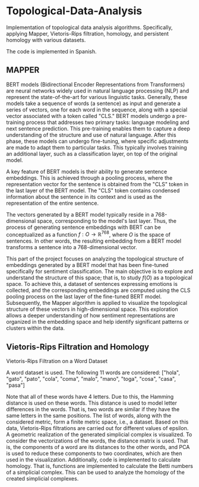 # Topological-Data-Analysis
Implementation of topological data analysis algorithms. Specifically, applying Mapper, Vietoris-Rips filtration, homology, and persistent homology with various datasets.

The code is implemented in Spanish.

## MAPPER


BERT models (Bidirectional Encoder Representations from Transformers) are neural networks widely used in natural language processing (NLP) and represent the state-of-the-art for various linguistic tasks. Generally, these models take a sequence of words (a sentence) as input and generate a series of vectors, one for each word in the sequence, along with a special vector associated with a token called "CLS."
BERT models undergo a pre-training process that addresses two primary tasks: language modeling and next sentence prediction. This pre-training enables them to capture a deep understanding of the structure and use of natural language. After this phase, these models can undergo fine-tuning, where specific adjustments are made to adapt them to particular tasks. This typically involves training an additional layer, such as a classification layer, on top of the original model.

A key feature of BERT models is their ability to generate sentence embeddings. This is achieved through a pooling process, where the representation vector for the sentence is obtained from the "CLS" token in the last layer of the BERT model. The "CLS" token contains condensed information about the sentence in its context and is used as the representation of the entire sentence.

The vectors generated by a BERT model typically reside in a 768-dimensional space, corresponding to the model's last layer. Thus, the process of generating sentence embeddings with BERT can be conceptualized as a function 
$f: O \rightarrow \mathbb{R}^{768}$,
where $O$ is the space of sentences. In other words, the resulting embedding from a BERT model transforms a sentence into a 768-dimensional vector.

This part of the project focuses on analyzing the topological structure of embeddings generated by a BERT model that has been fine-tuned specifically for sentiment classification. The main objective is to explore and understand the structure of this space; that is, to study $f(O)$ as a topological space. To achieve this, a dataset of sentences expressing emotions is collected, and the corresponding embeddings are computed using the CLS pooling process on the last layer of the fine-tuned BERT model. Subsequently, the Mapper algorithm is applied to visualize the topological structure of these vectors in high-dimensional space. This exploration allows a deeper understanding of how sentiment representations are organized in the embedding space and help identify significant patterns or clusters within the data.


## Vietoris-Rips Filtration and Homology



Vietoris-Rips Filtration on a Word Dataset

A word dataset is used. The following 11 words are considered: ["hola", "gato", "pato", "cola", "coma", "malo", "mano", "toga", "cosa", "casa", "pasa"]

Note that all of these words have 4 letters. Due to this, the Hamming distance is used on these words. This distance is used to model letter differences in the words. That is, two words are similar if they have the same letters in the same positions. The list of words, along with the considered metric, form a finite metric space, i.e., a dataset. Based on this data, Vietoris-Rips filtrations are carried out for different values of epsilon. A geometric realization of the generated simplicial complex is visualized. To consider the vectorizations of the words, the distance matrix is used. That is, the components of a word are its distances to the other words, and PCA is used to reduce these components to two coordinates, which are then used in the visualization. Additionally, code is implemented to calculate homology. That is, functions are implemented to calculate the Betti numbers of a simplicial complex. This can be used to analyze the homology of the created simplicial complexes.









